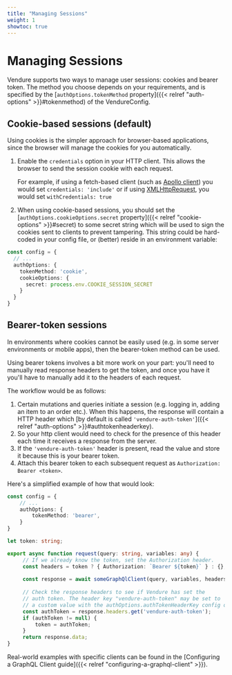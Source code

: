 ```yaml
---
title: "Managing Sessions"
weight: 1
showtoc: true
---
```

 
# Managing Sessions

Vendure supports two ways to manage user sessions: cookies and bearer token. The method you choose depends on your requirements, and is specified by the [`authOptions.tokenMethod` property]({{< relref "auth-options" >}}#tokenmethod) of the VendureConfig.

## Cookie-based sessions (default)

Using cookies is the simpler approach for browser-based applications, since the browser will manage the cookies for you automatically. 

1. Enable the `credentials` option in your HTTP client. This allows the browser to send the session cookie with each request. 

    For example, if using a fetch-based client (such as [Apollo client](https://www.apollographql.com/docs/react/recipes/authentication/#cookie)) you would set `credentials: 'include'` or if using [XMLHttpRequest](https://developer.mozilla.org/en-US/docs/Web/API/XMLHttpRequest/withCredentials), you would set `withCredentials: true`

2. When using cookie-based sessions, you should set the [`authOptions.cookieOptions.secret` property]({{< relref "cookie-options" >}}#secret) to some secret string which will be used to sign the cookies sent to clients to prevent tampering. This string could be hard-coded in your config file, or (better) reside in an environment variable:

```TypeScript
const config = {
  // ...
  authOptions: {
    tokenMethod: 'cookie',
    cookieOptions: {
      secret: process.env.COOKIE_SESSION_SECRET
    }
  }
}
```

## Bearer-token sessions

In environments where cookies cannot be easily used (e.g. in some server environments or mobile apps), then the bearer-token method can be used.

Using bearer tokens involves a bit more work on your part: you'll need to manually read response headers to get the token, and once you have it you'll have to manually add it to the headers of each request. 

The workflow would be as follows:

1. Certain mutations and queries initiate a session (e.g. logging in, adding an item to an order etc.). When this happens, the response will contain a HTTP header which [by default is called `'vendure-auth-token'`]({{< relref "auth-options" >}}#authtokenheaderkey).
2. So your http client would need to check for the presence of this header each time it receives a response from the server.
3. If the `'vendure-auth-token'` header is present, read the value and store it because this is your bearer token.
4. Attach this bearer token to each subsequent request as `Authorization: Bearer <token>`.

Here's a simplified example of how that would look:

```TypeScript
const config = {
    // ...
    authOptions: {
        tokenMethod: 'bearer',
    }
}
```

```TypeScript
let token: string;

export async function request(query: string, variables: any) {
     // If we already know the token, set the Authorization header.
     const headers = token ? { Authorization: `Bearer ${token}` } : {};
     
     const response = await someGraphQlClient(query, variables, headers);
    
     // Check the response headers to see if Vendure has set the 
     // auth token. The header key "vendure-auth-token" may be set to
     // a custom value with the authOptions.authTokenHeaderKey config option.
     const authToken = response.headers.get('vendure-auth-token');
     if (authToken != null) {
         token = authToken;
     }
     return response.data;
}
```

Real-world examples with specific clients can be found in the [Configuring a GraphQL Client guide]({{< relref "configuring-a-graphql-client" >}}).
